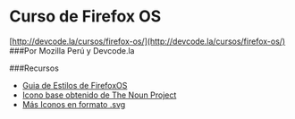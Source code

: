 Curso de Firefox OS
===============
[http://devcode.la/cursos/firefox-os/](http://devcode.la/cursos/firefox-os/)
###Por Mozilla Perú y Devcode.la

###Recursos

* [Guia de Estilos de FirefoxOS](https://www.mozilla.org/en-US/styleguide/products/firefox-os/)
* [Icono base obtenido de The Noun Project](http://thenounproject.com/term/fox/4144/)
* [Más Iconos en formato .svg](http://thenounproject.com/)
